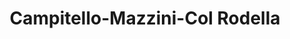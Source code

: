 ---
name: Campitello
title: Campitello-Mazzini-Col Rodella
region: Trentino-Alto Adige
country: Italia
group: Val di Fassa
---